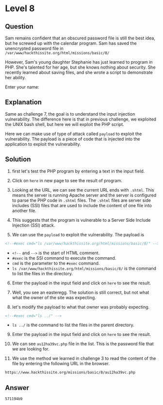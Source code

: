 # Level 8

## Question

Sam remains confident that an obscured password file is still the best idea,
but he screwed up with the calendar program. Sam has saved the unencrypted
password file in `/var/www/hackthissite.org/html/missions/basic/8/`

However, Sam's young daughter Stephanie has just learned to program in PHP.
She's talented for her age, but she knows nothing about security. She recently
learned about saving files, and she wrote a script to demonstrate her ability.

Enter your name:

## Explanation

Same as challenge 7, the goal is to understand the input injection
vulnerability. The difference here is that in previous challenge, we exploited
the UNIX bash shell, but here we will exploit the PHP script.

Here we can make use of type of attack called `payload` to exploit the
vulnerability. The payload is a piece of code that is injected into the
application to exploit the vulnerability.

## Solution

1. first let's test the PHP program by entering a text in the input field.

2. Click on `here` in new page to see the result of program.

3. Looking at the URL, we can see the current URL ends with `.shtml`. This
   means the server is running Apache server and the server is configured to
   parse the PHP code in `.shtml` files. The `.shtml` files are server side
   includes (SSI) files that are used to include the content of one file into
   another file.

4. This suggests that the program is vulnerable to a Server Side Include
   Injection (SSI) attack.

5. We can use the `payload` to exploit the vulnerability. The payload is

```html
<!--#exec cmd="ls /var/www/hackthissite.org/html/missions/basic/8/" -->
```

- `<!--` and `-->` is the start of HTML comment.
- `#exec` is the SSI command to execute the command.
- `cmd` is the parameter to the `#exec` command.
- `ls /var/www/hackthissite.org/html/missions/basic/8/` is the command to list
  the files in the directory.

6. Enter the payload in the input field and click on `here` to see the result.

7. Well, you see an easteregg. The solution is still correct, but not what what
   the owner of the site was expecting.

8. let's modify the payload to what that owner was probably expecting.

```html
<!--#exec cmd="ls ../" -->
```

- `ls ../` is the command to list the files in the parent directory.

9. Enter the payload in the input field and click on `here` to see the result.

10. We can see `au12ha39vc.php` file in the list. This is the password file
    that we are looking for.

11. We use the method we learned in challenge 3 to read the content of the file
    by entering the following URL in the browser.

```html
https://www.hackthissite.org/missions/basic/8/au12ha39vc.php
```

## Answer

```
571194b9
```
